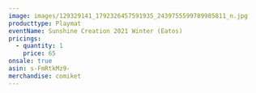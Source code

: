 ```yaml
---
image: images/129329141_1792326457591935_2439755599789985811_n.jpg
producttype: Playmat
eventName: Sunshine Creation 2021 Winter (Eatos)
pricings:
  - quantity: 1
    price: 65
onsale: true
asin: s-FmRtkMz9-
merchandise: comiket
---
```

